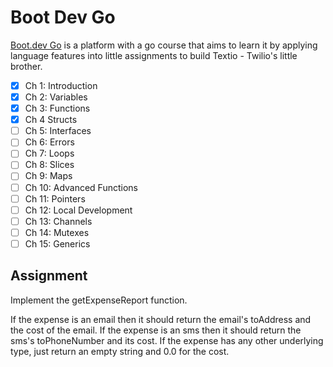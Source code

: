 # Boot Dev Go

[Boot.dev Go](boot.dev) is a platform with a go course that aims to learn it by applying language features into little assignments to build Textio - Twilio's little brother. 

- [x] Ch 1: Introduction
- [x] Ch 2: Variables
- [x] Ch 3: Functions
- [x] Ch 4 Structs
- [ ] Ch 5: Interfaces
- [ ] Ch 6: Errors
- [ ] Ch 7: Loops
- [ ] Ch 8: Slices
- [ ] Ch 9: Maps
- [ ] Ch 10: Advanced Functions
- [ ] Ch 11: Pointers
- [ ] Ch 12: Local Development
- [ ] Ch 13: Channels
- [ ] Ch 14: Mutexes
- [ ] Ch 15: Generics

## Assignment

Implement the getExpenseReport function.

If the expense is an email then it should return the email's toAddress and the cost of the email.
If the expense is an sms then it should return the sms's toPhoneNumber and its cost.
If the expense has any other underlying type, just return an empty string and 0.0 for the cost.
